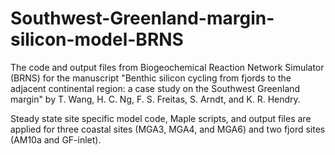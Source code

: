 # Southwest-Greenland-margin-silicon-model-BRNS
The code and output files from Biogeochemical Reaction Network Simulator (BRNS) for the manuscript "Benthic silicon cycling from fjords to the adjacent continental region: a case study on the Southwest Greenland margin" by T. Wang, H. C. Ng, F. S. Freitas, S. Arndt, and K. R. Hendry.

Steady state site specific model code, Maple scripts, and output files are applied for three coastal sites (MGA3, MGA4, and MGA6) and two fjord sites (AM10a and GF-inlet).
